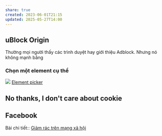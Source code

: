 ```yaml
---
share: true
created: 2023-06-01T21:15
updated: 2025-05-27T14:00
---
```

## uBlock Origin
Thường mọi người thấy các trình duyệt hay giới thiệu Adblock. Nhưng nó không mạnh bằng
### Chọn một element cụ thể
![](https://user-images.githubusercontent.com/95879668/199072316-c25f97c2-b24f-4346-85e3-bd45f848bccb.png)
[Element picker](https://github.com/gorhill/uBlock/wiki/Element-picker)

## No thanks, I don't care about cookie
## Facebook 
Bài chi tiết:: [Giảm rác trên mạng xã hội](./Gi%E1%BA%A3m%20r%C3%A1c%20tr%C3%AAn%20m%E1%BA%A1ng%20x%C3%A3%20h%E1%BB%99i.md)